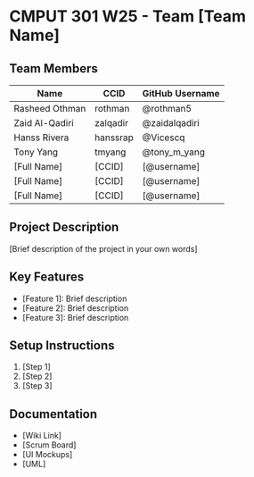 # CMPUT 301 W25 - Team [Team Name]

## Team Members

| Name        | CCID   | GitHub Username |
| ----------- | ------ | --------------- |
| Rasheed Othman | rothman | @rothman5     |
| Zaid Al-Qadiri | zalqadir | @zaidalqadiri     |
| Hanss Rivera | hanssrap | @Vicescq     |
| Tony Yang |  tmyang | @tony_m_yang    |
| [Full Name] | [CCID] | [@username]     |
| [Full Name] | [CCID] | [@username]     |
| [Full Name] | [CCID] | [@username]     |

## Project Description

[Brief description of the project in your own words]

## Key Features

- [Feature 1]: Brief description
- [Feature 2]: Brief description
- [Feature 3]: Brief description

## Setup Instructions

1. [Step 1]
2. [Step 2]
3. [Step 3]

## Documentation

- [Wiki Link]
- [Scrum Board]
- [UI Mockups]
- [UML]
